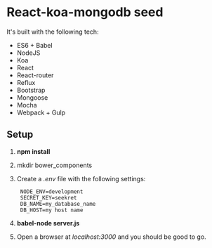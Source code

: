 React-koa-mongodb seed
===================


It's built with the following tech:

- ES6 + Babel
- NodeJS
- Koa
- React
- React-router
- Reflux
- Bootstrap
- Mongoose
- Mocha
- Webpack + Gulp

Setup
-----

1. **npm install**
1. mkdir bower_components
1. Create a *.env* file with the following settings:

        NODE_ENV=development
        SECRET_KEY=seekret
        DB_NAME=my_database_name
        DB_HOST=my host name

1. **babel-node server.js**
1. Open a browser at *localhost:3000* and you should be good to go.

